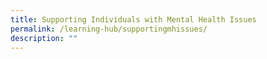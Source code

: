 ```yaml
---
title: Supporting Individuals with Mental Health Issues
permalink: /learning-hub/supportingmhissues/
description: ""
---
```

